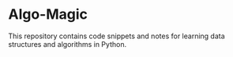 # Algo-Magic
This repository contains code snippets and notes for learning data structures and algorithms in Python.
